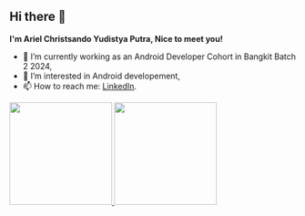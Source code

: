 ## Hi there 👋

**I'm Ariel Christsando Yudistya Putra, Nice to meet you!**  

- 🔭 I’m currently working as an Android Developer Cohort in Bangkit Batch 2 2024,
- 🌱 I’m interested in Android developement,
- 📫 How to reach me: [LinkedIn](www.linkedin.com/in/ariel-christsando).

<p align="left">
<a href="https://github.com/Christsando">
  <img height="180em" src="https://github-readme-stats-eight-theta.vercel.app/api?username=Christsando&show_icons=true&theme=algolia&include_all_commits=true&count_private=true"/>
  <img height="180em" src="https://github-readme-stats-eight-theta.vercel.app/api/top-langs/?username=Christsando&layout=compact&layout=compact&theme=algolia"/>
</a>
</p>
